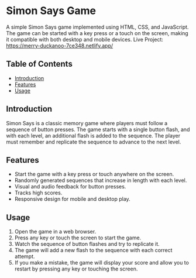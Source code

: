 # Simon Says Game

A simple Simon Says game implemented using HTML, CSS, and JavaScript. The game can be started with a key press or a touch on the screen, making it compatible with both desktop and mobile devices.
Live Project: https://merry-duckanoo-7ce348.netlify.app/

## Table of Contents

- [Introduction](#introduction)
- [Features](#features)
- [Usage](#usage)

  
## Introduction

Simon Says is a classic memory game where players must follow a sequence of button presses. The game starts with a single button flash, and with each level, an additional flash is added to the sequence. The player must remember and replicate the sequence to advance to the next level.

## Features

- Start the game with a key press or touch anywhere on the screen.
- Randomly generated sequences that increase in length with each level.
- Visual and audio feedback for button presses.
- Tracks high scores.
- Responsive design for mobile and desktop play.

## Usage

1. Open the game in a web browser.
2. Press any key or touch the screen to start the game.
3. Watch the sequence of button flashes and try to replicate it.
4. The game will add a new flash to the sequence with each correct attempt.
5. If you make a mistake, the game will display your score and allow you to restart by pressing any key or touching the screen.

